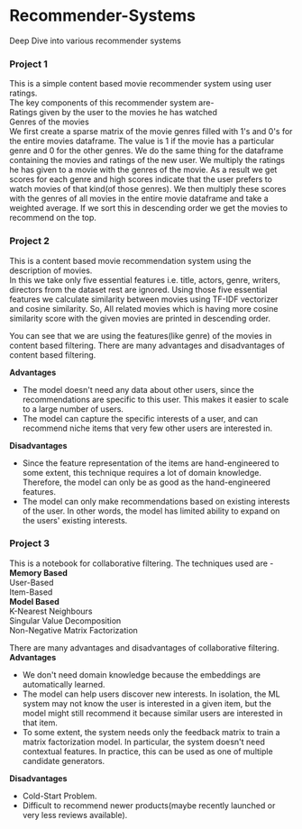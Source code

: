 # Recommender-Systems
Deep Dive into various recommender systems  
### Project 1
This is a  simple content based movie recommender system using user ratings.  
The key components of this recommender system are-  
Ratings given by the user to the movies he has watched  
Genres of the movies  
We first create a sparse matrix of the movie genres filled with 1's and 0's for the entire movies dataframe. The value is 1 if the movie has a particular genre and 0 for the other genres. We do the same thing for the dataframe containing the movies and ratings of the new user. We multiply the ratings he has given to a movie with the genres of the movie. As a result we get scores for each genre and high scores indicate that the user prefers to watch movies of that kind(of those genres). We then multiply these scores with the genres of all movies in the entire movie dataframe and take a weighted average. If we sort this in descending order we get the movies to recommend on the top.  

### Project 2
This is a content based movie recommendation system using the description of movies.  
In this we take only five essential features i.e. title, actors, genre, writers, directors from the dataset rest are ignored. Using those five essential features we calculate similarity between movies using TF-IDF vectorizer and cosine similarity. So, All related movies which is having more cosine similarity score with the given movies are printed in descending order.  

You can see that we are using the features(like genre) of the movies in content based filtering. There are many advantages and disadvantages of content based filtering.  

**Advantages**  
* The model doesn't need any data about other users, since the recommendations are specific to this user. This makes it easier to scale to a large number of users.  
* The model can capture the specific interests of a user, and can recommend niche items that very few other users are interested in.  

**Disadvantages**  
* Since the feature representation of the items are hand-engineered to some extent, this technique requires a lot of domain knowledge. Therefore, the model can only be as good as the hand-engineered features.  
* The model can only make recommendations based on existing interests of the user. In other words, the model has limited ability to expand on the users' existing interests.  

### Project 3
This is a notebook for collaborative filtering. The techniques used are -  
**Memory Based**  
      User-Based  
      Item-Based  
**Model Based**  
K-Nearest Neighbours  
Singular Value Decomposition  
Non-Negative Matrix Factorization  

There are many advantages and disadvantages of collaborative filtering.  
**Advantages**  
* We don't need domain knowledge because the embeddings are automatically learned.  
* The model can help users discover new interests. In isolation, the ML system may not know the user is interested in a given item, but the model might still recommend it because similar users are interested in that item.  
* To some extent, the system needs only the feedback matrix to train a matrix factorization model. In particular, the system doesn't need contextual features. In practice, this can be used as one of multiple candidate generators.  

**Disadvantages**  
* Cold-Start Problem.  
* Difficult to recommend newer products(maybe recently launched or very less reviews available).  
